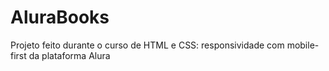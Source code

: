 # AluraBooks
Projeto feito durante o curso de HTML e CSS: responsividade com mobile-first da plataforma Alura
